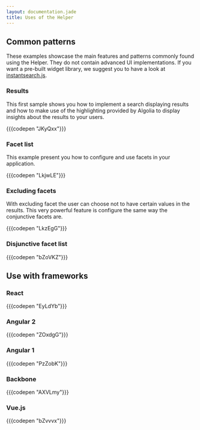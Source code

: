 ```yaml
---
layout: documentation.jade
title: Uses of the Helper
---
```


## Common patterns

These examples showcase the main features and patterns commonly found
using the Helper. They do not contain advanced UI implementations.
If you want a pre-built widget library, we suggest you to have a look at
[instantsearch.js](https://community.algolia.com/instantsearch.js/).

### Results

This first sample shows you how to implement a search displaying results
and how to make use of the highlighting provided by Algolia to display
insights about the results to your users.

{{{codepen "JKyQxx"}}}

### Facet list

This example present you how to configure and use facets in your
application.

{{{codepen "LkjwLE"}}}

### Excluding facets

With excluding facet the user can choose not to have certain values
in the results. This very powerful feature is configure the same way
the conjunctive facets are.

{{{codepen "LkzEgG"}}}

### Disjunctive facet list

{{{codepen "bZoVKZ"}}}

## Use with frameworks

### React

{{{codepen "EyLdYb"}}}

### Angular 2

{{{codepen "ZOxdgG"}}}

### Angular 1

{{{codepen "PzZobK"}}}

### Backbone

{{{codepen "AXVLmy"}}}

### Vue.js

{{{codepen "bZvvvx"}}}
